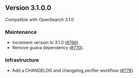 ## Version 3.1.0.0

Compatible with OpenSearch 3.1.0

### Maintenance
* Increment version to 3.1.0 ([#766](https://github.com/opensearch-project/job-scheduler/pull/766)).
* Remove guava dependency ([#770](https://github.com/opensearch-project/job-scheduler/pull/770)).

### Infrastructure
* Add a CHANGELOG and changelog_verifier workflow ([#778](https://github.com/opensearch-project/job-scheduler/pull/778)).